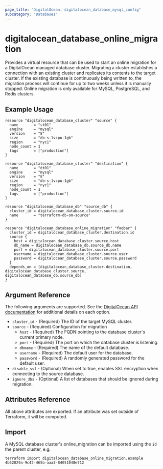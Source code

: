 ```yaml
---
page_title: "DigitalOcean: digitalocean_database_mysql_config"
subcategory: "Databases"
---
```


# digitalocean\_database\_online\_migration

Provides a virtual resource that can be used to start an online migration 
for a DigitalOcean managed database cluster. Migrating a cluster establishes a 
connection with an existing cluster and replicates its contents to the target 
cluster. If the existing database is continuously being written to, the migration 
process will continue for up to two weeks unless it is manually stopped. 
Online migration is only available for MySQL, PostgreSQL, and Redis clusters.

## Example Usage

```hcl
resource "digitalocean_database_cluster" "source" {
  name       = "st01"
  engine     = "mysql"
  version    = "8"
  size       = "db-s-1vcpu-1gb"
  region     = "nyc1"
  node_count = 1
  tags       = ["production"]
}

resource "digitalocean_database_cluster" "destination" {
  name       = "dt01"
  engine     = "mysql"
  version    = "8"
  size       = "db-s-1vcpu-1gb"
  region     = "nyc1"
  node_count = 1
  tags       = ["production"]
}

resource "digitalocean_database_db" "source_db" {
  cluster_id = digitalocean_database_cluster.source.id
  name       = "terraform-db-om-source"
}

resource "digitalocean_database_online_migration" "foobar" {
  cluster_id = digitalocean_database_cluster.destination.id
  source {
    host = digitalocean_database_cluster.source.host
    db_name = digitalocean_database_db.source_db.name
    port = digitalocean_database_cluster.source.port
    username = digitalocean_database_cluster.source.user
    password = digitalocean_database_cluster.source.password
  }
  depends_on = [digitalocean_database_cluster.destination, digitalocean_database_cluster.source, digitalocean_database_db.source_db]
}
```


## Argument Reference

The following arguments are supported. See the [DigitalOcean API documentation](https://docs.digitalocean.com/reference/api/digitalocean/#tag/Databases/operation/databases_update_onlineMigration)
for additional details on each option.

* `cluster_id` - (Required)  The ID of the target MySQL cluster.
* `source` - (Required) Configuration for migration
  * `host` - (Required) The FQDN pointing to the database cluster's current primary node.
  * `port` - (Required) The port on which the database cluster is listening.
  * `dbname` - (Required) The name of the default database.
  * `username` - (Required) The default user for the database.
  * `password` - (Required) A randomly generated password for the default user. 
* `disable_ssl` - (Optional) When set to true, enables SSL encryption when connecting to the source database.
* `ignore_dbs` - (Optional) A list of databases that should be ignored during migration.

## Attributes Reference

All above attributes are exported. If an attribute was set outside of Terraform, it will be computed.

## Import

A MySQL database cluster's online_migration can be imported using the `id` the parent cluster, e.g.

```
terraform import digitalocean_database_online_migration.example 4b62829a-9c42-465b-aaa3-84051048e712
```

